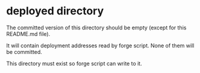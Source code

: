 # deployed directory

The committed version of this directory should be empty (except for this README.md file).

It will contain deployment addresses read by forge script. None of them will be committed.

This directory must exist so forge script can write to it.

